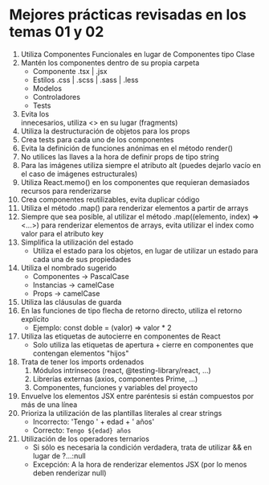 # Mejores prácticas revisadas en los temas 01 y 02

1. Utiliza Componentes Funcionales en lugar de Componentes tipo Clase
2. Mantén los componentes dentro de su propia carpeta
    - Componente .tsx | .jsx
    - Estilos .css | .scss | .sass | .less
    - Modelos
    - Controladores
    - Tests
3. Evita los <div> innecesarios, utiliza <> en su lugar (fragments)
4. Utiliza la destructuración de objetos para los props
5. Crea tests para cada uno de los componentes
6. Evita la definición de funciones anónimas en el método render()
7. No utilices las llaves a la hora de definir props de tipo string
8. Para las imágenes utiliza siempre el atributo alt (puedes dejarlo vacío en el caso de imágenes estructurales)
9. Utiliza React.memo() en los componentes que requieran demasiados recursos para renderizarse
10. Crea componentes reutilizables, evita duplicar código
11. Utiliza el método .map() para renderizar elementos a partir de arrays
12. Siempre que sea posible, al utilizar el método .map((elemento, index) => <...>) para renderizar elementos de arrays, evita utilizar el index como valor para el atributo key
13. Simplifica la utilización del estado
    - Utiliza el estado para los objetos, en lugar de utilizar un estado para cada una de sus propiedades
14. Utiliza el nombrado sugerido
    - Componentes -> PascalCase
    - Instancias -> camelCase
    - Props -> camelCase
15. Utiliza las cláusulas de guarda
16. En las funciones de tipo flecha de retorno directo, utiliza el retorno explícito
    - Ejemplo: const doble = (valor) => valor * 2
17. Utiliza las etiquetas de autocierre en componentes de React
    - Solo utiliza las etiquetas de apertura + cierre en componentes que contengan elementos "hijos"
18. Trata de tener los imports ordenados
    1. Módulos intrínsecos (react, @testing-library/react, ...)
    2. Librerías externas (axios, componentes Prime, ...)
    3. Componentes, funciones y variables del proyecto
19. Envuelve los elementos JSX entre paréntesis si están compuestos por más de una línea
20. Prioriza la utilización de las plantillas literales al crear strings
    - Incorrecto: 'Tengo ' + edad + ' años'
    - Correcto: `Tengo ${edad} años`
21. Utilización de los operadores ternarios
    - Si sólo es necesaria la condición verdadera, trata de utilizar && en lugar de ?...:null
    - Excepción: A la hora de renderizar elementos JSX (por lo menos deben renderizar null)